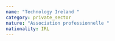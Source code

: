 ```yaml
---
name: "Technology Ireland "
category: private_sector
nature: "Association professionnelle "
nationality: IRL
---
```

    